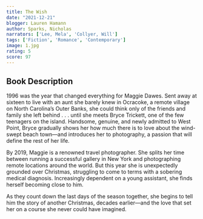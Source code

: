 ```yaml
---
title: The Wish 
date: "2021-12-21"
blogger: Lauren Hamann
author: Sparks, Nicholas
narrators: ['Lee, Mela', 'Collyer, Will']
tags: ['Fiction', 'Romance', 'Contemporary']
image: 1.jpg
rating: 5
score: 97
---
```



## Book Description

1996 was the year that changed everything for Maggie Dawes. Sent away at sixteen to live with an aunt she barely knew in Ocracoke, a remote village on North Carolina’s Outer Banks, she could think only of the friends and family she left behind . . . until she meets Bryce Trickett, one of the few teenagers on the island. Handsome, genuine, and newly admitted to West Point, Bryce gradually shows her how much there is to love about the wind-swept beach town—and introduces her to photography, a passion that will define the rest of her life.

By 2019, Maggie is a renowned travel photographer. She splits her time between running a successful gallery in New York and photographing remote locations around the world. But this year she is unexpectedly grounded over Christmas, struggling to come to terms with a sobering medical diagnosis. Increasingly dependent on a young assistant, she finds herself becoming close to him.

As they count down the last days of the season together, she begins to tell him the story of another Christmas, decades earlier—and the love that set her on a course she never could have imagined. 